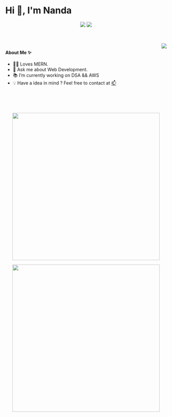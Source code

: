 <h1 align="left">Hi 👋, I'm Nanda</h1>

 

<p align = "center">
  <a href = "https://www.linkedin.com/in/nanda-m-p-24aa37197/" target = "_blank"><img src = "https://img.shields.io/badge/-Nanda-blue?style=flat-square&logo=Linkedin&logoColor=white&link=https://www.linkedin.com/in/nanda-m-p-24aa37197/" /></a>
  <img src="https://badges.pufler.dev/Visits/whitedevil31/whitedevil31?style=flat-square&color=orange" />
</p>
<br><br>

 <img align="right" src="https://github-readme-streak-stats.herokuapp.com/?user=whitedevil31&theme=nightowl&border_radius=20" />
 
 #### About Me ✨
 
- 👨‍💻 Loves MERN.
- 💬 Ask me about Web Development.
- 📚 I’m currently working on DSA && AWS
- 💡 Have a idea in mind ? Feel free to contact at <a href="mailto:magz311@gmail.com">📫</a>


<br><br><br>
<p align = "center">
  <img align="center" src="https://github-readme-stats.vercel.app/api?username=whitedevil31&theme=nightowl&count_private=true&include_all_commits=true&border_radius=20&show_icons=true&custom_title=%20Nanda%27s%20GitHub%20Stats%20" width="460" />
</p>
<p align = "center">
   <img align="center" src="https://github-readme-stats.vercel.app/api/top-langs/?username=whitedevil31&theme=nightowl&layout=compact&langs_count=16&border_radius=20&count_private=true&include_all_commits=true&custom_title=%20Most%20Used%20Languages%20By%20Nanda" width="460" />
</p>
